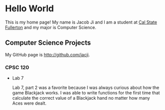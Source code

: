 # Hello World

This is my home page! My name is Jacob Ji and I am a student at [Cal State Fullerton](http://www.fullerton.edu/) and my major is Computer Science.

## Computer Science Projects

My GitHub page is http://github.com/jacji.

### CPSC 120

* Lab 7

    Lab 7, part 2 was a favorite because I was always curious about how the
    game Blackjack works. I was able to write functions for the first time
    that calculate the correct value of a Blackjack hand no matter how many
    Aces were dealt.
